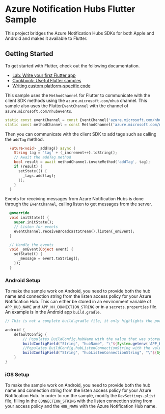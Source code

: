 # Azure Notification Hubs Flutter Sample

This project bridges the Azure Notification Hubs SDKs for both Apple and Android and makes it available to Flutter.

## Getting Started

To get started with Flutter, check out the following documentation.

- [Lab: Write your first Flutter app](https://flutter.dev/docs/get-started/codelab)
- [Cookbook: Useful Flutter samples](https://flutter.dev/docs/cookbook)
- [Writing custom platform-specific code](https://flutter.dev/docs/development/platform-integration/platform-channels)

This sample uses the `MethodChannel` for Flutter to communicate with the client SDK methods using the `azure.microsoft.com/nhub` channel.  This sample also uses the Flutter`EventChannel` with the channel of `azure.microsoft.com/nhubevents`.

```dart
static const eventChannel = const EventChannel('azure.microsoft.com/nhubevents');
static const methodChannel = const MethodChannel('azure.microsoft.com/nhub');
```

Then you can communicate with the client SDK to add tags such as calling the `addTag` method.

```dart
  Future<void> _addTag() async {
    String tag = 'tag' + (_increment++).toString();
    // Await the addTag method
    bool result = await methodChannel.invokeMethod('addTag', tag);
    if (result) {
      setState(() {
        _tags.add(tag);
      });
    }
  }
```

Events for receiving messages from Azure Notification Hubs is done through the `EventChannel`, calling listen to get messages from the server.

```dart
  @override
  void initState() {
    super.initState();
    // Listen for events
    eventChannel.receiveBroadcastStream().listen(_onEvent);
  }

  // Handle the events
  void _onEvent(Object event) {
    setState(() {
      _message = event.toString();
    });
  }
```

### Android Setup

To make the sample work on Android, you need to provide both the hub name and connection string from the listen access policy for your Azure Notification Hub.  This can either be stored in an environment variable of `APP_HUB_NAME` and `APP_NH_CONNECTION_STRING` or in a `secrets.properties` file.  An example is in the Android app `build.gradle`.

```gradle
// This is not a complete build.gradle file, it only highlights the portions you'll need to use ANH.

android {
    defaultConfig {
        // Populates BuildConfig.hubName with the value that was stored APP_HUB_NAME at build time.
        buildConfigField("String", "hubName", "\"${System.getenv('APP_HUB_NAME') ?: secretsProperties['APP_HUB_NAME']}\"")
        //Populates BuildConfig.hubListenConnectionString with the value that was stored in APP_NH_CONNECTION_STRING at build time.
        buildConfigField("String", "hubListenConnectionString", "\"${System.getenv('APP_NH_CONNECTION_STRING') ?: secretsProperties['APP_NH_CONNECTION_STRING']}\"")
    }
}
```

### iOS Setup

To make the sample work on Android, you need to provide both the hub name and connection string from the listen access policy for your Azure Notification Hub.  In order to run the sample, modify the `DevSettings.plist` file, filling in the `CONNECTION_STRING` with the listen connection string from your access policy and the `HUB_NAME` with the Azure Notification Hub name.
